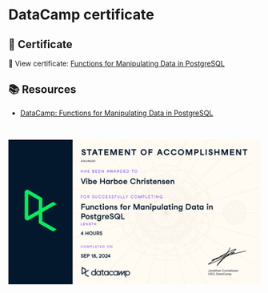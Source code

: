 # DataCamp certificate

## 📄 Certificate
🔗 View certificate: [Functions for Manipulating Data in PostgreSQL](https://www.datacamp.com/statement-of-accomplishment/course/806450cb0b00904dd29f8fdbd1041fec7833b72a?raw=1)

## 📚 Resources
- [DataCamp: Functions for Manipulating Data in PostgreSQL](https://app.datacamp.com/learn/courses/functions-for-manipulating-data-in-postgresql)

$~$

![Functions for Manipulating Data in PostgreSQL](https://github.com/VibeHarboe/Functions-for-Manipulating-Data-in-PostgreSQL/blob/a390f98c64e9f9e56227880e395b2ad147946de2/visuals/Functions%20for%20Manipulating%20Data%20in%20PostgreSQL.png "Functions for Manipulating Data in PostgreSQL")
